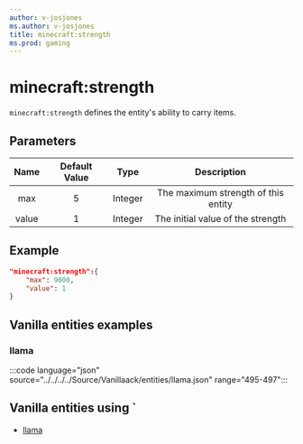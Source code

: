 ```yaml
---
author: v-josjones
ms.author: v-josjones
title: minecraft:strength
ms.prod: gaming
---
```


# minecraft:strength

`minecraft:strength` defines the entity's ability to carry items.

## Parameters

|Name |Default Value  |Type  |Description  |
|:---------:|:---------:|:---------:|:---------:|
| max| 5| Integer| The maximum strength of this entity |
|value| 1| Integer|  The initial value of the strength |

## Example

```json
"minecraft:strength":{
    "max": 9000,
    "value": 1
}
```

## Vanilla entities examples

### llama

:::code language="json" source="../../../../Source/Vanillaack/entities/llama.json" range="495-497":::

## Vanilla entities using `

- [llama](../../../../Source/Vanillaack_Snippets/entities/llama.json)
